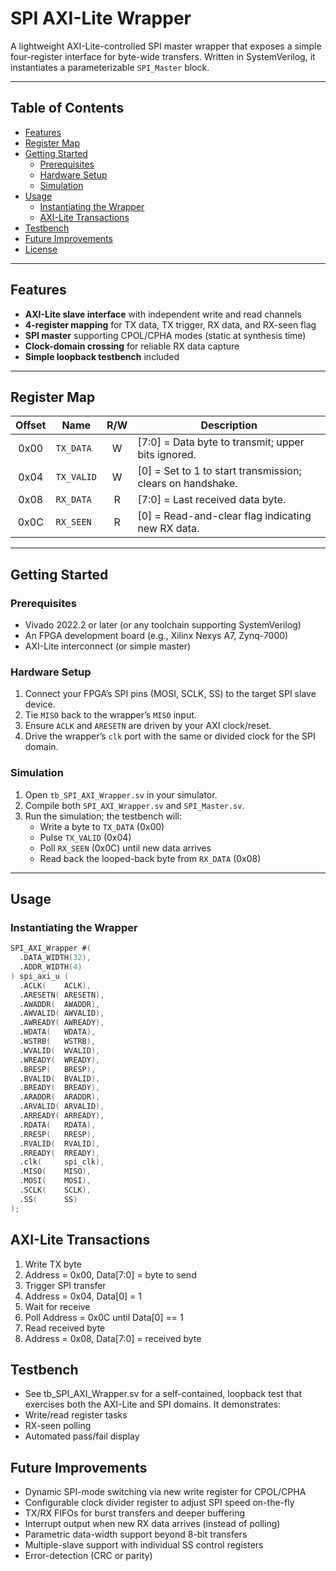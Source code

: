 # SPI AXI-Lite Wrapper

A lightweight AXI-Lite-controlled SPI master wrapper that exposes a simple four-register interface for byte-wide transfers. Written in SystemVerilog, it instantiates a parameterizable `SPI_Master` block.

---

## Table of Contents

- [Features](#features)  
- [Register Map](#register-map)  
- [Getting Started](#getting-started)  
  - [Prerequisites](#prerequisites)  
  - [Hardware Setup](#hardware-setup)  
  - [Simulation](#simulation)  
- [Usage](#usage)  
  - [Instantiating the Wrapper](#instantiating-the-wrapper)  
  - [AXI-Lite Transactions](#axi-lite-transactions)  
- [Testbench](#testbench)  
- [Future Improvements](#future-improvements)  
- [License](#license)  

---

## Features

- **AXI-Lite slave interface** with independent write and read channels  
- **4-register mapping** for TX data, TX trigger, RX data, and RX-seen flag  
- **SPI master** supporting CPOL/CPHA modes (static at synthesis time)  
- **Clock-domain crossing** for reliable RX data capture  
- **Simple loopback testbench** included  

---

## Register Map

| Offset | Name        | R/W | Description                                   |
|:------:|-------------|:---:|-----------------------------------------------|
| 0x00    | `TX_DATA`   |  W  | [7:0] = Data byte to transmit; upper bits ignored. |
| 0x04    | `TX_VALID`  |  W  | [0] = Set to 1 to start transmission; clears on handshake. |
| 0x08    | `RX_DATA`   |  R  | [7:0] = Last received data byte.              |
| 0x0C    | `RX_SEEN`   |  R  | [0] = Read-and-clear flag indicating new RX data. |

---

## Getting Started

### Prerequisites

- Vivado 2022.2 or later (or any toolchain supporting SystemVerilog)  
- An FPGA development board (e.g., Xilinx Nexys A7, Zynq-7000)  
- AXI-Lite interconnect (or simple master)  

### Hardware Setup

1. Connect your FPGA’s SPI pins (MOSI, SCLK, SS) to the target SPI slave device.  
2. Tie `MISO` back to the wrapper’s `MISO` input.  
3. Ensure `ACLK` and `ARESETN` are driven by your AXI clock/reset.  
4. Drive the wrapper’s `clk` port with the same or divided clock for the SPI domain.

### Simulation

1. Open `tb_SPI_AXI_Wrapper.sv` in your simulator.  
2. Compile both `SPI_AXI_Wrapper.sv` and `SPI_Master.sv`.  
3. Run the simulation; the testbench will:  
   - Write a byte to `TX_DATA` (0x00)  
   - Pulse `TX_VALID` (0x04)  
   - Poll `RX_SEEN` (0x0C) until new data arrives  
   - Read back the looped-back byte from `RX_DATA` (0x08)

---

## Usage

### Instantiating the Wrapper

```verilog
SPI_AXI_Wrapper #(
  .DATA_WIDTH(32),
  .ADDR_WIDTH(4)
) spi_axi_u (
  .ACLK(    ACLK),
  .ARESETN( ARESETN),
  .AWADDR(  AWADDR),
  .AWVALID( AWVALID),
  .AWREADY( AWREADY),
  .WDATA(   WDATA),
  .WSTRB(   WSTRB),
  .WVALID(  WVALID),
  .WREADY(  WREADY),
  .BRESP(   BRESP),
  .BVALID(  BVALID),
  .BREADY(  BREADY),
  .ARADDR(  ARADDR),
  .ARVALID( ARVALID),
  .ARREADY( ARREADY),
  .RDATA(   RDATA),
  .RRESP(   RRESP),
  .RVALID(  RVALID),
  .RREADY(  RREADY),
  .clk(     spi_clk),
  .MISO(    MISO),
  .MOSI(    MOSI),
  .SCLK(    SCLK),
  .SS(      SS)
);
```
## AXI-Lite Transactions
1. Write TX byte
2. Address = 0x00, Data[7:0] = byte to send
3. Trigger SPI transfer
4. Address = 0x04, Data[0] = 1
5. Wait for receive
6. Poll Address = 0x0C until Data[0] == 1
7. Read received byte
8. Address = 0x08, Data[7:0] = received byte

## Testbench
- See tb_SPI_AXI_Wrapper.sv for a self-contained, loopback test that exercises both the AXI-Lite and SPI domains. It demonstrates:
- Write/read register tasks
- RX-seen polling
- Automated pass/fail display

## Future Improvements
- Dynamic SPI-mode switching via new write register for CPOL/CPHA
- Configurable clock divider register to adjust SPI speed on-the-fly
- TX/RX FIFOs for burst transfers and deeper buffering
- Interrupt output when new RX data arrives (instead of polling)
- Parametric data-width support beyond 8-bit transfers
- Multiple-slave support with individual SS control registers
- Error-detection (CRC or parity)



